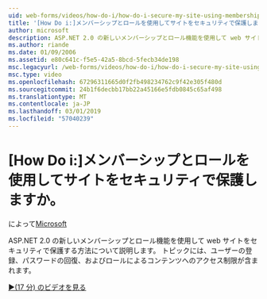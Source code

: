 ```yaml
---
uid: web-forms/videos/how-do-i/how-do-i-secure-my-site-using-membership-and-roles
title: '[How Do i:]メンバーシップとロールを使用してサイトをセキュリティで保護しますか。 | Microsoft Docs'
author: microsoft
description: ASP.NET 2.0 の新しいメンバーシップとロール機能を使用して web サイトをセキュリティで保護する方法について説明します。 ユーザー登録、パスワードの回復、restricti などのトピック.
ms.author: riande
ms.date: 01/09/2006
ms.assetid: e80c641c-f5e5-42a5-8bcd-5fecb34de198
msc.legacyurl: /web-forms/videos/how-do-i/how-do-i-secure-my-site-using-membership-and-roles
msc.type: video
ms.openlocfilehash: 67296311665d0f2fb498234762c9f42e305f480d
ms.sourcegitcommit: 24b1f6decbb17bb22a45166e5fdb0845c65af498
ms.translationtype: MT
ms.contentlocale: ja-JP
ms.lasthandoff: 03/01/2019
ms.locfileid: "57040239"
---
```

<a name="how-do-i-secure-my-site-using-membership-and-roles"></a>[How Do i:]メンバーシップとロールを使用してサイトをセキュリティで保護しますか。
====================
によって[Microsoft](https://github.com/microsoft)

ASP.NET 2.0 の新しいメンバーシップとロール機能を使用して web サイトをセキュリティで保護する方法について説明します。 トピックには、ユーザーの登録、パスワードの回復、およびロールによるコンテンツへのアクセス制限が含まれます。

[&#9654;(17 分) のビデオを見る](https://channel9.msdn.com/Blogs/ASP-NET-Site-Videos/how-do-i-secure-my-site-using-membership-and-roles)
